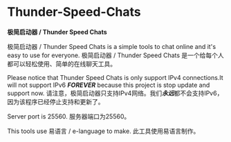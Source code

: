 # Thunder-Speed-Chats
**极简启动器 / Thunder Speed Chats**

极简启动器 / Thunder Speed Chats is a simple tools to chat online and it's easy to use for everyone.
极简启动器 / Thunder Speed Chats 是一个给每个人都可以轻松使用、简单的在线聊天工具。

Please notice that Thunder Speed Chats is only support IPv4 connections.It will not support IPv6 ***FOREVER*** because this project is stop update and support now.
请注意，极简启动器只支持IPv4网络。我们***永远***都不会支持IPv6，因为该程序已经停止支持和更新了。

Server port is 25560.
服务器端口为25560。

This tools use 易语言 / e-language to make.
此工具使用易语言制作。
